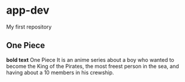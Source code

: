 # app-dev
My first repository

## One Piece
**bold text** One Piece
It is an anime series about a boy who wanted to become the King of the Pirates, the most freest person in the sea, and having about a 10 members in his crewship.
